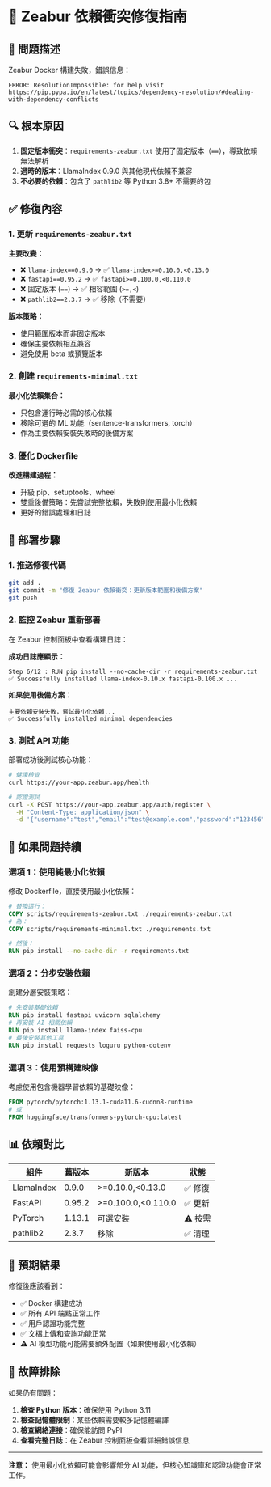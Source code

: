 # 🔧 Zeabur 依賴衝突修復指南

## 🚨 問題描述

Zeabur Docker 構建失敗，錯誤信息：
```
ERROR: ResolutionImpossible: for help visit https://pip.pypa.io/en/latest/topics/dependency-resolution/#dealing-with-dependency-conflicts
```

## 🔍 根本原因

1. **固定版本衝突**：`requirements-zeabur.txt` 使用了固定版本（`==`），導致依賴無法解析
2. **過時的版本**：LlamaIndex 0.9.0 與其他現代依賴不兼容
3. **不必要的依賴**：包含了 `pathlib2` 等 Python 3.8+ 不需要的包

## ✅ 修復內容

### 1. 更新 `requirements-zeabur.txt`

**主要改變：**
- ❌ `llama-index==0.9.0` → ✅ `llama-index>=0.10.0,<0.13.0`
- ❌ `fastapi==0.95.2` → ✅ `fastapi>=0.100.0,<0.110.0`
- ❌ 固定版本 (`==`) → ✅ 相容範圍 (`>=,<`)
- ❌ `pathlib2==2.3.7` → ✅ 移除（不需要）

**版本策略：**
- 使用範圍版本而非固定版本
- 確保主要依賴相互兼容
- 避免使用 beta 或預覽版本

### 2. 創建 `requirements-minimal.txt`

**最小化依賴集合：**
- 只包含運行時必需的核心依賴
- 移除可選的 ML 功能（sentence-transformers, torch）
- 作為主要依賴安裝失敗時的後備方案

### 3. 優化 Dockerfile

**改進構建過程：**
- 升級 pip、setuptools、wheel
- 雙重後備策略：先嘗試完整依賴，失敗則使用最小化依賴
- 更好的錯誤處理和日誌

## 🚀 部署步驟

### 1. 推送修復代碼

```bash
git add .
git commit -m "修復 Zeabur 依賴衝突：更新版本範圍和後備方案"
git push
```

### 2. 監控 Zeabur 重新部署

在 Zeabur 控制面板中查看構建日誌：

**成功日誌應顯示：**
```
Step 6/12 : RUN pip install --no-cache-dir -r requirements-zeabur.txt
✅ Successfully installed llama-index-0.10.x fastapi-0.100.x ...
```

**如果使用後備方案：**
```
主要依賴安裝失敗，嘗試最小化依賴...
✅ Successfully installed minimal dependencies
```

### 3. 測試 API 功能

部署成功後測試核心功能：

```bash
# 健康檢查
curl https://your-app.zeabur.app/health

# 認證測試
curl -X POST https://your-app.zeabur.app/auth/register \
  -H "Content-Type: application/json" \
  -d '{"username":"test","email":"test@example.com","password":"123456"}'
```

## 🔄 如果問題持續

### 選項 1：使用純最小化依賴

修改 Dockerfile，直接使用最小化依賴：

```dockerfile
# 替換這行：
COPY scripts/requirements-zeabur.txt ./requirements-zeabur.txt
# 為：
COPY scripts/requirements-minimal.txt ./requirements.txt

# 然後：
RUN pip install --no-cache-dir -r requirements.txt
```

### 選項 2：分步安裝依賴

創建分層安裝策略：

```dockerfile
# 先安裝基礎依賴
RUN pip install fastapi uvicorn sqlalchemy
# 再安裝 AI 相關依賴
RUN pip install llama-index faiss-cpu
# 最後安裝其他工具
RUN pip install requests loguru python-dotenv
```

### 選項 3：使用預構建映像

考慮使用包含機器學習依賴的基礎映像：

```dockerfile
FROM pytorch/pytorch:1.13.1-cuda11.6-cudnn8-runtime
# 或
FROM huggingface/transformers-pytorch-cpu:latest
```

## 📊 依賴對比

| 組件 | 舊版本 | 新版本 | 狀態 |
|------|--------|--------|------|
| LlamaIndex | 0.9.0 | >=0.10.0,<0.13.0 | ✅ 修復 |
| FastAPI | 0.95.2 | >=0.100.0,<0.110.0 | ✅ 更新 |
| PyTorch | 1.13.1 | 可選安裝 | ⚠️ 按需 |
| pathlib2 | 2.3.7 | 移除 | ✅ 清理 |

## 🎯 預期結果

修復後應該看到：
- ✅ Docker 構建成功
- ✅ 所有 API 端點正常工作
- ✅ 用戶認證功能完整
- ✅ 文檔上傳和查詢功能正常
- ⚠️ AI 模型功能可能需要額外配置（如果使用最小化依賴）

## 🔧 故障排除

如果仍有問題：

1. **檢查 Python 版本**：確保使用 Python 3.11
2. **檢查記憶體限制**：某些依賴需要較多記憶體編譯
3. **檢查網絡連接**：確保能訪問 PyPI
4. **查看完整日誌**：在 Zeabur 控制面板查看詳細錯誤信息

---

**注意：** 使用最小化依賴可能會影響部分 AI 功能，但核心知識庫和認證功能會正常工作。 